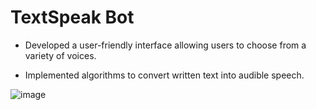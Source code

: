 # TextSpeak Bot

- Developed a user-friendly interface allowing users to choose from a variety of voices.
  
- Implemented algorithms to convert written text into audible speech.
  

![image](https://github.com/nishakuvalekar25/text-to-speech-converter/assets/121301819/f1493108-17c6-4663-a97c-9dab6709f79b)

